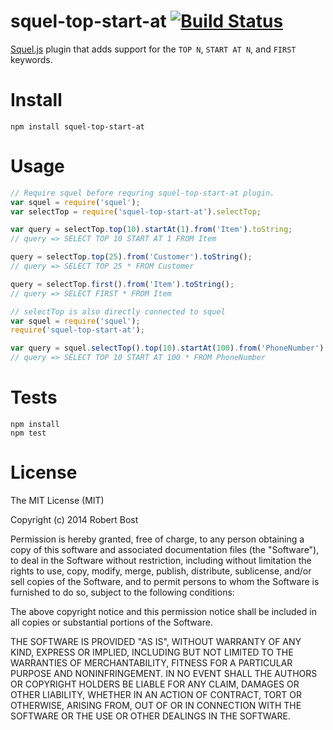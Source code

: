 
squel-top-start-at [![Build Status](https://travis-ci.org/bostrt/squel-top-start-at.svg?branch=master)](https://travis-ci.org/bostrt/squel-top-start-at)
==================

[Squel.js](http://squeljs.org) plugin that adds support for the `TOP N`, `START AT N`, and `FIRST` keywords.

Install
========
`npm install squel-top-start-at`

Usage
======

```javascript
// Require squel before requring squel-top-start-at plugin.
var squel = require('squel');
var selectTop = require('squel-top-start-at').selectTop;

var query = selectTop.top(10).startAt(1).from('Item').toString;
// query => SELECT TOP 10 START AT 1 FROM Item

query = selectTop.top(25).from('Customer').toString();
// query => SELECT TOP 25 * FROM Customer

query = selectTop.first().from('Item').toString();
// query => SELECT FIRST * FROM Item
```

```javascript
// selectTop is also directly connected to squel
var squel = require('squel');
require('squel-top-start-at');

var query = squel.selectTop().top(10).startAt(100).from('PhoneNumber').toString();
// query => SELECT TOP 10 START AT 100 * FROM PhoneNumber
```

Tests
=====
```shell
npm install
npm test
```

License
=======
The MIT License (MIT)

Copyright (c) 2014 Robert Bost

Permission is hereby granted, free of charge, to any person obtaining a copy
of this software and associated documentation files (the "Software"), to deal
in the Software without restriction, including without limitation the rights
to use, copy, modify, merge, publish, distribute, sublicense, and/or sell
copies of the Software, and to permit persons to whom the Software is
furnished to do so, subject to the following conditions:

The above copyright notice and this permission notice shall be included in all
copies or substantial portions of the Software.

THE SOFTWARE IS PROVIDED "AS IS", WITHOUT WARRANTY OF ANY KIND, EXPRESS OR
IMPLIED, INCLUDING BUT NOT LIMITED TO THE WARRANTIES OF MERCHANTABILITY,
FITNESS FOR A PARTICULAR PURPOSE AND NONINFRINGEMENT. IN NO EVENT SHALL THE
AUTHORS OR COPYRIGHT HOLDERS BE LIABLE FOR ANY CLAIM, DAMAGES OR OTHER
LIABILITY, WHETHER IN AN ACTION OF CONTRACT, TORT OR OTHERWISE, ARISING FROM,
OUT OF OR IN CONNECTION WITH THE SOFTWARE OR THE USE OR OTHER DEALINGS IN THE
SOFTWARE.

